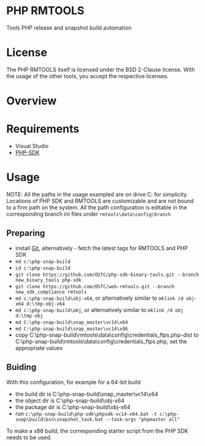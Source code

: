 # PHP RMTOOLS

Tools PHP release and snapshot build automation

# License

The PHP RMTOOLS itself is licensed under the BSD 2-Clause license. With the usage of the other tools, you accept the respective licenses.

# Overview



# Requirements

- Visual Studio
- [PHP-SDK](https://github.com/OSTC/php-sdk-binary-tools)


# Usage

NOTE: All the paths in the usage exampled are on drive C: for simplicity. Locations of PHP SDK and RMTOOLS are customizable and are not bound to a firm path on the system. All the path configuration is editable in the corresponding branch ini files under `rmtools\data\config\branch`


## Preparing


- install [Git](https://git-scm.com/), alternatively - fetch the latest tags for RMTOOLS and PHP SDK
- `md c:\php-snap-build`
- `cd c:\php-snap-build`
- `git clone https://github.com/OSTC/php-sdk-binary-tools.git --branch new_binary_tools php-sdk`
- `git clone https://github.com/OSTC/web-rmtools.git --branch new_sdk_compliance rmtools`
- `md c:\php-snap-build\obj-x64`, or alternatively similar to `mklink /d obj-x64 d:\tmp-obj-x64`
- `md c:\php-snap-build\obj`, or alternatively similar to `mklink /d obj d:\tmp-obj`
- `md C:\php-snap-build\snap_master\vc14\x64`
- `md C:\php-snap-build\snap_master\vc14\x86`
- copy C:\php-snap-build\rmtools\data\config\credentials_ftps.php-dist to C:\php-snap-build\rmtools\data\config\credentials_ftps.php, set the appropriate values

## Buiding

With this configuration, for example for a 64-bit build

- the build dir is C:\php-snap-build\snap_master\vc14\x64
- the object dir is C:\php-snap-build\obj-x64
- the package dir is C:\php-snap-build\obj-x64
- run `c:\php-snap-build\php-sdk\phpsdk-vc14-x64.bat -t c:\php-snap\build\bin\snapshot_task.bat --task-args "phpmaster all"`

To make a x86 build, the corresponding starter script from the PHP SDK needs to be used. 


